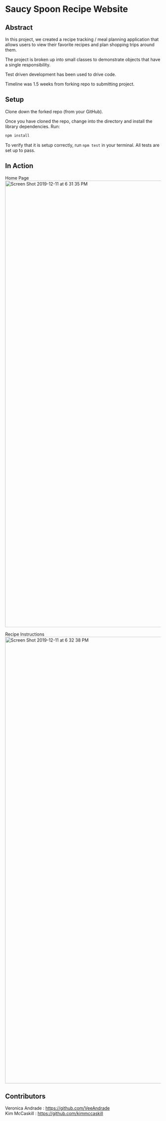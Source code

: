 # Saucy Spoon Recipe Website

## Abstract

In this project, we created a recipe tracking / meal planning application that allows users to view their favorite recipes and plan shopping trips around them. 

The project is broken up into small classes to demonstrate objects that have a single responsibility.

Test driven development has been used to drive code.

Timeline was 1.5 weeks from forking repo to submitting project. 

## Setup

Clone down the forked repo (from your GitHub). 

Once you have cloned the repo, change into the directory and install the library dependencies. Run:

```bash
npm install
```

To verify that it is setup correctly, run `npm test` in your terminal. All tests are set up to pass.

## In Action
Home Page
<img width="1440" alt="Screen Shot 2019-12-11 at 6 31 35 PM" src="https://user-images.githubusercontent.com/54483332/70674875-95838600-1c44-11ea-9b45-47408ff4b876.png">

Recipe Instructions
<img width="1440" alt="Screen Shot 2019-12-11 at 6 32 38 PM" src="https://user-images.githubusercontent.com/54483332/70674936-bba92600-1c44-11ea-975b-ed60069f0ba7.png">

## Contributors

Veronica Andrade : https://github.com/VeeAndrade
<br>
Kim McCaskill : https://github.com/kimmccaskill
